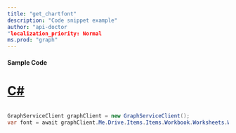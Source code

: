 ```yaml
---
title: "get_chartfont"
description: "Code snippet example" 
author: "api-doctor
"localization_priority: Normal
ms.prod: "graph"
--- 
```

#### Sample Code
# [C#](#tab/Csharp)

```C#

GraphServiceClient graphClient = new GraphServiceClient();
var font = await graphClient.Me.Drive.Items.Items.Workbook.Worksheets.Worksheets.Charts.Charts.Axes.ValueAxis.Format.Font.Request().GetAsync();

```